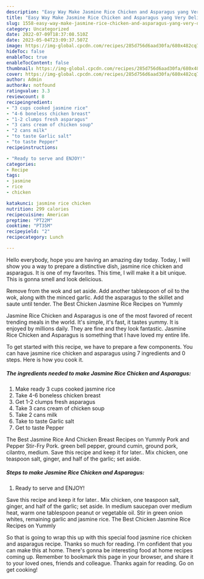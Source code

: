 ```yaml
---
description: "Easy Way Make Jasmine Rice Chicken and Asparagus yang Very Delicious"
title: "Easy Way Make Jasmine Rice Chicken and Asparagus yang Very Delicious"
slug: 1558-easy-way-make-jasmine-rice-chicken-and-asparagus-yang-very-delicious
category: Uncategorized
date: 2022-07-09T18:37:08.510Z
date: 2023-05-04T23:09:37.507Z
image: https://img-global.cpcdn.com/recipes/285d756d6aad30fa/680x482cq70/jasmine-rice-chicken-and-asparagus-recipe-main-photo.jpg
hideToc: false
enableToc: true
enableTocContent: false
thumbnail: https://img-global.cpcdn.com/recipes/285d756d6aad30fa/680x482cq70/jasmine-rice-chicken-and-asparagus-recipe-main-photo.jpg
cover: https://img-global.cpcdn.com/recipes/285d756d6aad30fa/680x482cq70/jasmine-rice-chicken-and-asparagus-recipe-main-photo.jpg
author: Admin
authorAv: notfound
ratingvalue: 3.3
reviewcount: 8
recipeingredient:
- "3 cups cooked jasmine rice"
- "4-6 boneless chicken breast"
- "1-2 clumps fresh asparagus"
- "3 cans cream of chicken soup"
- "2 cans milk"
- "to taste Garlic salt"
- "to taste Pepper"
recipeinstructions:

- "Ready to serve and ENJOY!"
categories:
- Recipe
tags:
- jasmine
- rice
- chicken

katakunci: jasmine rice chicken 
nutrition: 299 calories
recipecuisine: American
preptime: "PT22M"
cooktime: "PT35M"
recipeyield: "2"
recipecategory: Lunch

---
```



Hello everybody, hope you are having an amazing day today. Today, I will show you a way to prepare a distinctive dish, jasmine rice chicken and asparagus. It is one of my favorites. This time, I will make it a bit unique. This is gonna smell and look delicious.

Remove from the wok and set aside. Add another tablespoon of oil to the wok, along with the minced garlic. Add the asparagus to the skillet and saute until tender. The Best Chicken Jasmine Rice Recipes on Yummly

Jasmine Rice Chicken and Asparagus is one of the most favored of recent trending meals in the world. It's simple, it's fast, it tastes yummy. It is enjoyed by millions daily. They are fine and they look fantastic. Jasmine Rice Chicken and Asparagus is something that I have loved my entire life.


To get started with this recipe, we have to prepare a few components. You can have jasmine rice chicken and asparagus using 7 ingredients and 0 steps. Here is how you cook it.

<!--inarticleads1-->

##### The ingredients needed to make Jasmine Rice Chicken and Asparagus:

1. Make ready 3 cups cooked jasmine rice
1. Take 4-6 boneless chicken breast
1. Get 1-2 clumps fresh asparagus
1. Take 3 cans cream of chicken soup
1. Take 2 cans milk
1. Take to taste Garlic salt
1. Get to taste Pepper


The Best Jasmine Rice And Chicken Breast Recipes on Yummly Pork and Pepper Stir-Fry Pork. green bell pepper, ground cumin, ground pork, cilantro, medium. Save this recipe and keep it for later.. Mix chicken, one teaspoon salt, ginger, and half of the garlic; set aside. 

<!--inarticleads2-->

##### Steps to make Jasmine Rice Chicken and Asparagus:


1. Ready to serve and ENJOY!

Save this recipe and keep it for later.. Mix chicken, one teaspoon salt, ginger, and half of the garlic; set aside. In medium saucepan over medium heat, warm one tablespoon peanut or vegetable oil. Stir in green onion whites, remaining garlic and jasmine rice. The Best Chicken Jasmine Rice Recipes on Yummly 

So that is going to wrap this up with this special food jasmine rice chicken and asparagus recipe. Thanks so much for reading. I'm confident that you can make this at home. There's gonna be interesting food at home recipes coming up. Remember to bookmark this page in your browser, and share it to your loved ones, friends and colleague. Thanks again for reading. Go on get cooking!
